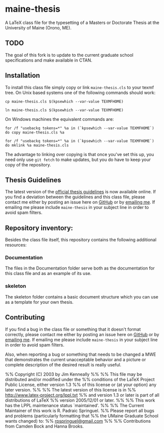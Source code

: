 # maine-thesis

A LaTeX class file for the typesetting of a Masters or Doctorate Thesis at the University of Maine (Orono, ME).

## TODO

The goal of this fork is to update to the current graduate school specifications and make available in CTAN.

## Installation

To install this class file simply copy or link `maine-thesis.cls` to your texmf tree. On Unix based systems one of the
following commands should work:

`cp maine-thesis.cls $(kpsewhich --var-value TEXMFHOME)`

`ln maine-thesis.cls $(kpsewhich --var-value TEXMFHOME)`

On Windows machines the equivalent commands are:

``for /f "usebackq tokens=*" %a in (`kpsewhich --var-value TEXMFHOME`) do copy maine-thesis.cls %a``

``for /f "usebackq tokens=*" %a in (`kpsewhich --var-value TEXMFHOME`) do mklink %a maine-thesis.cls``

The advantage to linking over copying is that once you've set this up, you need only use `git fetch` to make updates,
but you do have to keep your copy of the repository.

## Thesis Guidelines

The latest version of the [official thesis guidelines](https://umaine.edu/graduate/students/progress/thesis/) is now
available online. If you find a deviation between the guidelines and this class file, please contact me either by
posting an issue here on [GitHub](https://github.com/rpspringuel/maine-thesis/issues) or
by [emailing me](mailto:rpspringuel@gmail.com). If emailing me please include `maine-thesis` in your subject line in
order to avoid spam filters.

## Repository inventory:

Besides the class file itself, this repository contains the following additional resources:

### Documentation

The files in the Documentation folder serve both as the documentation for this class file and as an example of its use.

### skeleton

The skeleton folder contains a basic document structure which you can use as a template for your own thesis.

## Contributing

If you find a bug in the class file or something that it doesn't format correctly, please contact me either by posting
an issue here on [GitHub](https://github.com/rpspringuel/maine-thesis/issues) or
by [emailing me](mailto:rpspringuel@gmail.com). If emailing me please include `maine-thesis` in your subject line in
order to avoid spam filters.

Also, when reporting a bug or something that needs to be changed a MWE that demonstrates the current unacceptable
behavior and a picture or complete description of the desired result is really useful.

%% Copyright (C) 2003 by Jim Kenneally
%%
%% This file may be distributed and/or modified under the
%% conditions of the LaTeX Project Public License, either version 1.3
%% of this license or (at your option) any later version.
%%
%% The latest version of this license is in
%%   http://www.latex-project.org/lppl.txt
%% and version 1.3 or later is part of all distributions of LaTeX
%% version 2005/12/01 or later.
%%
%% This work has the LPPL maintenance status `maintained'.
%%
%% The Current Maintainer of this work is R. Padraic Springuel.
%% Please report all bugs and problems (particularly formatting that
%% the UMaine Graduate School wants changed) to:
%% rpspringuel@gmail.com
%%
%% Contributions from Camden Bock and Hanna Brooks.
